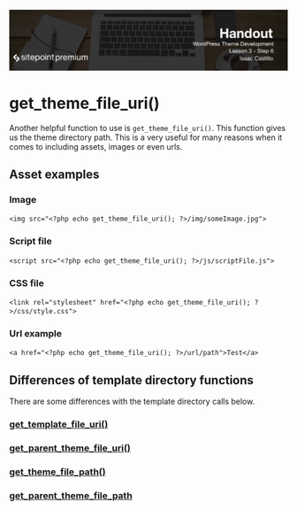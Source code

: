 ![](headings/3.6.png)

# get\_theme\_file_uri()

Another helpful function to use is `get_theme_file_uri()`. This function gives us the theme directory path. This is a very useful for many reasons when it comes to including assets, images or even urls.

## Asset examples

### Image

```
<img src="<?php echo get_theme_file_uri(); ?>/img/someImage.jpg">
```

### Script file

```
<script src="<?php echo get_theme_file_uri(); ?>/js/scriptFile.js">
```

### CSS file

```
<link rel="stylesheet" href="<?php echo get_theme_file_uri(); ?>/css/style.css">
```

### Url example

```
<a href="<?php echo get_theme_file_uri(); ?>/url/path">Test</a>
```

## Differences of template directory functions

There are some differences with the template directory calls below.

### [get\_template\_file_uri()](https://developer.wordpress.org/reference/functions/get_theme_file_uri/)

### [get\_parent\_theme\_file_uri()](https://developer.wordpress.org/reference/functions/get_parent_theme_file_uri/)

### [get\_theme\_file_path()](https://developer.wordpress.org/reference/functions/get_theme_file_path/)

### [get\_parent\_theme\_file_path](https://developer.wordpress.org/reference/functions/get_parent_theme_file_path/)